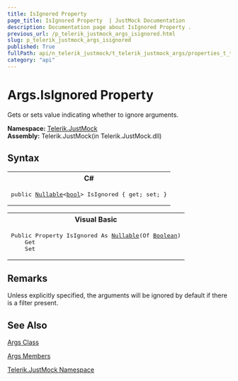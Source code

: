 ```yaml
---
title: IsIgnored Property 
page_title: IsIgnored Property  | JustMock Documentation
description: Documentation page about IsIgnored Property .
previous_url: /p_telerik_justmock_args_isignored.html
slug: p_telerik_justmock_args_isignored
published: True
fullPath: api/n_telerik_justmock/t_telerik_justmock_args/properties_t_telerik_justmock_args/p_telerik_justmock_args_isignored
category: "api"
---
```


# Args.IsIgnored Property



Gets or sets value indicating whether to ignore arguments.


 **Namespace:**  [Telerik.JustMock](n_telerik_justmock) <br> **Assembly:** Telerik.JustMock(in Telerik.JustMock.dll)
## Syntax


<div id="syntaxCodeBlocks" class="code"><span codeLanguage="CSharp"><table><tr><th>C#</th></tr><tr><td><pre xml:space="preserve"><span class="keyword">public</span> <a href="https://msdn2.microsoft.com/en-us/library/b3h38hb0" target="_blank">Nullable</a>&lt;<a href="https://msdn2.microsoft.com/en-us/library/a28wyd50" target="_blank">bool</a>&gt; <span class="identifier">IsIgnored</span> { <span class="keyword">get</span>; <span class="keyword">set</span>; }</pre></td></tr></table></span><span codeLanguage="VisualBasicDeclaration"><table><tr><th>Visual Basic</th></tr><tr><td><pre xml:space="preserve"><span class="keyword">Public</span> <span class="keyword">Property</span> <span class="identifier">IsIgnored</span> <span class="keyword">As</span> <a href="https://msdn2.microsoft.com/en-us/library/b3h38hb0" target="_blank">Nullable</a>(<span class="keyword">Of</span> <a href="https://msdn2.microsoft.com/en-us/library/a28wyd50" target="_blank">Boolean</a>)
	<span class="keyword">Get</span>
	<span class="keyword">Set</span></pre></td></tr></table></span></div>


## Remarks


Unless explicitly specified, the arguments will be ignored by default if there is a filter present.

## See Also



 [Args Class](t_telerik_justmock_args) 

 [Args Members](allmembers_t_telerik_justmock_args) 

 [Telerik.JustMock Namespace](n_telerik_justmock) 



